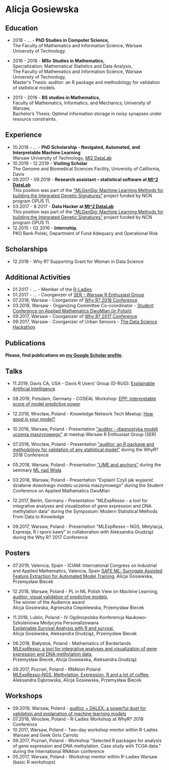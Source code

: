 # Alicja Gosiewska

## Education

* 2018 - ... - **PhD Studies in Computer Science,** <br /> 
The Faculty of Mathematics and Information Science, Warsaw University of Technology.

* 2016 - 2018 - **MSc Studies in Mathematics,**  <br /> 
Specialization: Mathematical Statistics and Data Analysis,  <br /> 
The Faculty of Mathematics and Information Science, Warsaw University of Technology, <br /> 
Master's Thesis: auditor: an R package and methodology for validation of statistical models.

* 2013 - 2016 - **BS studies in Mathematics,** <br /> 
Faculty of Mathematics, Informatics, and Mechanics, University of Warsaw, <br /> 
Bachelor’s Thesis: Optimal information storage in noisy synapses under resource constraints.

## Experience
* 10.2018 - ... - **PhD Scholarship - Navigated, Automated, and Interpretable Machine Learning**<br /> 
Warsaw University of Technology, [MI2 DataLab](http://mi2.mini.pw.edu.pl/)
* 10.2019 - 12.2019 - **Visiting Scholar** <br/>
The Genome and Biomedical Sciences Facility, University of California, Davis
* 09.2017 - 09.2018 - **Research assistant – statistical software at [MI^2 DataLab](http://mi2.mini.pw.edu.pl)** <br /> 
This position was part of the ["MLGenSig: Machine Learning Methods for building the Integrated Genetic Signatures"](https://mi2datalab.github.io/MLGenSig_webpage/index.html) project funded by NCN program OPUS 11.
* 03.2017 - 8.2017 - **Data Hacker at [MI^2 DataLab](http://mi2.mini.pw.edu.pl)** <br /> 
 This position was part of the ["MLGenSig: Machine Learning Methods for building the Integrated Genetic Signatures"](https://mi2datalab.github.io/MLGenSig_webpage/index.html) project funded by NCN program OPUS 11.
* 12.2015 - 02.2016 - **Internship**, <br /> 
 PKO Bank Polski, Department of Fund Adequacy and Operational Risk

## Scholarships

* 12.2018 - Why R? Supporting Grant for Woman in Data Science

## Additional Activities

* 01.2017 - ... -  Member of the [R-Ladies](https://rladies.org)
* 01.2017 - ... - Coorganizer of [SER - Warsaw R Enthusiast Group](https://www.meetup.com/Spotkania-Entuzjastow-R-Warsaw-R-Users-Group-Meetup/)
* 07.2018, Warsaw - Coorganizer of [Why R? 2018 Conference](http://whyr2018.pl)
* 03.2018, Warsaw - Organizing Committee Co-coordinator - [Student Conference on Applied Mathematics DwuMIan (in Polish)](https://dwumian.mini.pw.edu.pl)
* 09.2017, Warsaw - Coorganizer of [Why R? 2017 Conference](https://whyr2017.github.io)
* 09.2017, Warsaw - Coorganizer of Urban Sensors - [The Data Science Hackathon](http://whyr.pl/hackathon/)

## Publications

**Please, find publications on [my Google Scholar profile](https://scholar.google.pl/citations?user=YiwwR6EAAAAJ&hl=pl&oi=ao).**


## Talks

* 11.2019, Davis CA, USA -  Davis R Users’ Group (D-RUG): [Explainable Artificial Intelligence](https://d-rug.github.io/blog/2019/Alicja-Gosiewska-explainable-AI)

* 08.2019, Potsdam, Germany - COSEAL Workshop: [EPP: interpretable score of model predictive power](https://github.com/agosiewska/resume/blob/master/talks/2019_08_Elo.pdf)

* 12.2018, Wrocław, Poland - Knowledge Network Tech Meetup: [How good is your model?](https://slides.com/jusira/deck/fullscreen#/)

* 10.2018, Warsaw, Poland - Presentation ["auditor - diagnostyka modeli uczenia maszynowego"](talks/2018_10_11_SER_auditor.pdf) at meetup Warsaw R Enthusiast Group (SER)

* 07.2018, Wrocław, Poland - Presentation ["auditor: an R package and methodology for validation of any statistical model"](talks/2018_07_WhyR_auditor.pdf) during the WhyR? 2018 Conference

* 05.2018, Warsaw, Poland - Presentation ["LIME and anchors"](talks/2018_05_28_LIME_anchors.pdf) during the seminary [ML nad Wisłą](https://mi2-warsaw.github.io/MI2_UJ_Seminarium_webpage/meetings.html)

* 03.2018, Warsaw, Poland - Presentation "Explain! Czyli jak wyjasnić działanie dowolnego modelu uczenia maszynowego" during the Student Conference on Applied Mathematics DwuMIan

* 12.2017, Berlin, Germany - Presentation "MLExpResso - a tool for integrative analyses and visualization of gene expression and DNA methylation data" during the Symposium: Modern Statistical Methods From Data to Knowledge

* 09.2017, Warsaw, Poland - Presentation "MLExpResso – NGS, Metylacja, Expresja, R i sporo kawy" in collaboration with Aleksandra Grudziąż during the Why R? 2017 Conference

## Posters

* 07.2019, Valencia, Spain - ICIAM: International Congress on Industrial and Applied Mathematics, Valencia, Spain 
[SAFE ML: Surrogate Assisted Feature Extraction for Automated Model Training](https://github.com/mi2-warsaw/MI2/blob/master/Plakaty/2019_07_SAFE.pdf),
Alicja Gosiewska, Przemysław Biecek

* 12.2018, Warsaw, Poland -  PL in ML Polish View on Machine Learning,</br>
[auditor: visual validation of predictive models](2018_12_auditor.pdf), </br>
The winner of the Audience award </br>
Alicja Gosiewska, Agnieszka Ciepielewska, Przemysław Biecek

* 11.2018, Lublin, Poland - IV Ogólnopolska Konferencja Naukowo-Szkoleniowa Medycyna Personalizowana </br>
[Explainable Survival Analysis with R and survxai](2018_12_survxai.pdf), </br>
Alicja Gosiewska, Aleksandra Grudziąż, Przemysław Biecek

* 06.2018, Białystok, Poland - Mathematics of Borderlands </br>
[MLExpResso: a tool for integrative analyses and visualization of gene
expression and DNA methylation data](2018_06_MLExpResso.pdf), </br>
Przemysław Biecek, Alicja Gosiewska, Aleksandra Grudziąż

* 09.2017, Poznań, Poland - RNAtion Poland</br>
 [MLExpResso–NGS, Methylation, Expression, R and a lot of coffee](2017_09_MLExpResso.pdf), </br>
Aleksandra Dąbrowska, Alicja Gosiewska, Przemysław Biecek

## Workshops

* 09.2019, Warsaw, Poland - [auditor + DALEX: a powerful duet for validation and explanation of machine learning models](https://github.com/WhyR2019/workshops/tree/master/dalex)
* 07.2018, Wrocław, Poland - R-Ladies Workshop at WhyR? 2018 Conference
* 10.2017, Warsaw, Poland - Two-day workshop mentor within R-Ladies Warsaw and Geek Girls Carrots
* 09.2017, Poznań, Poland - Workshop "Selected R packages for analysis of gene expression and DNA methylation. Case study with TCGA data." during the International RNAtion conference
* 05.2017, Warsaw, Poland - Workshop mentor within R-Ladies Warsaw (basic R workshops)
